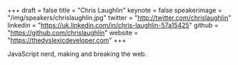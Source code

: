 +++
draft = false
title = "Chris Laughlin"
keynote = false
speakerimage = "/img/speakers/chrislaughlin.jpg"
twitter = "http://twitter.com/chrislaughlin"
linkedin = "https://uk.linkedin.com/in/chris-laughlin-57a15425"
github = "https://github.com/chrislaughlin"
website = "https://thedyslexicdeveloper.com"
+++

JavaScript nerd, making and breaking the web.
